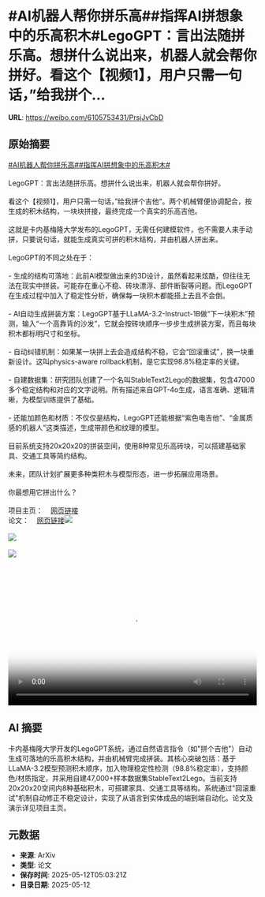 # #AI机器人帮你拼乐高##指挥AI拼想象中的乐高积木#LegoGPT：言出法随拼乐高。想拼什么说出来，机器人就会帮你拼好。看这个【视频1】，用户只需一句话，”给我拼个...

**URL**: https://weibo.com/6105753431/PrsjJvCbD

## 原始摘要

<a href="https://m.weibo.cn/search?containerid=231522type%3D1%26t%3D10%26q%3D%23AI%E6%9C%BA%E5%99%A8%E4%BA%BA%E5%B8%AE%E4%BD%A0%E6%8B%BC%E4%B9%90%E9%AB%98%23&amp;extparam=%23AI%E6%9C%BA%E5%99%A8%E4%BA%BA%E5%B8%AE%E4%BD%A0%E6%8B%BC%E4%B9%90%E9%AB%98%23" data-hide=""><span class="surl-text">#AI机器人帮你拼乐高#</span></a><a href="https://m.weibo.cn/search?containerid=231522type%3D1%26t%3D10%26q%3D%23%E6%8C%87%E6%8C%A5AI%E6%8B%BC%E6%83%B3%E8%B1%A1%E4%B8%AD%E7%9A%84%E4%B9%90%E9%AB%98%E7%A7%AF%E6%9C%A8%23&amp;extparam=%23%E6%8C%87%E6%8C%A5AI%E6%8B%BC%E6%83%B3%E8%B1%A1%E4%B8%AD%E7%9A%84%E4%B9%90%E9%AB%98%E7%A7%AF%E6%9C%A8%23" data-hide=""><span class="surl-text">#指挥AI拼想象中的乐高积木#</span></a><br><br>LegoGPT：言出法随拼乐高。想拼什么说出来，机器人就会帮你拼好。<br><br>看这个【视频1】，用户只需一句话，”给我拼个吉他“。两个机械臂便协调配合，按生成的积木结构，一块块拼接，最终完成一个真实的乐高吉他。<br><br>这就是卡内基梅隆大学发布的LegoGPT，无需任何建模软件，也不需要人来手动拼，只要说句话，就能生成真实可拼的积木结构，并由机器人拼出来。<br><br>LegoGPT的不同之处在于：<br><br>- 生成的结构可落地：此前AI模型做出来的3D设计，虽然看起来炫酷，但往往无法在现实中拼装。可能存在重心不稳、砖块漂浮、部件断裂等问题。而LegoGPT在生成过程中加入了稳定性分析，确保每一块积木都能搭上去且不会倒。<br><br>- AI自动生成拼装方案：LegoGPT基于LLaMA-3.2-Instruct-1B做“下一块积木”预测，输入“一个高靠背的沙发”，它就会按砖块顺序一步步生成拼装方案，而且每块积木都标明尺寸和坐标。<br><br>- 自动纠错机制：如果某一块拼上去会造成结构不稳，它会“回滚重试”，换一块重新设计。这叫physics-aware rollback机制，是它实现98.8%稳定率的关键。<br><br>- 自建数据集：研究团队创建了一个名叫StableText2Lego的数据集，包含47000多个稳定结构和对应的文字说明。所有描述来自GPT-4o生成，语言准确、逻辑清晰，为模型训练提供了基础。<br><br>- 还能加颜色和材质：不仅仅是结构，LegoGPT还能根据“紫色电吉他”、“金属质感的机器人”这类描述，生成带颜色和纹理的模型。<br><br>目前系统支持20x20x20的拼装空间，使用8种常见乐高砖块，可以搭建基础家具、交通工具等简约结构。<br><br>未来，团队计划扩展更多种类积木与模型形态，进一步拓展应用场景。<br><br>你最想用它拼出什么？<br><br>项目主页：<a href="https://weibo.cn/sinaurl?u=https%3A%2F%2Favalovelace1.github.io%2FLegoGPT%2F" data-hide=""><span class="url-icon"><img style="width: 1rem;height: 1rem" src="https://h5.sinaimg.cn/upload/2015/09/25/3/timeline_card_small_web_default.png" referrerpolicy="no-referrer"></span><span class="surl-text">网页链接</span></a><br>论文：<a href="https://weibo.cn/sinaurl?u=https%3A%2F%2Fwww.arxiv.org%2Fabs%2F2505.05469" data-hide=""><span class="url-icon"><img style="width: 1rem;height: 1rem" src="https://h5.sinaimg.cn/upload/2015/09/25/3/timeline_card_small_web_default.png" referrerpolicy="no-referrer"></span><span class="surl-text">网页链接</span></a><img style="" src="https://tvax1.sinaimg.cn/large/006Fd7o3ly1i1cjcgpc4vj30zk0k0wg8.jpg" referrerpolicy="no-referrer"><br><br><img style="" src="https://tvax2.sinaimg.cn/large/006Fd7o3ly1i1cjcejowsj30zk0k0wfb.jpg" referrerpolicy="no-referrer"><br><br><img style="" src="https://tvax3.sinaimg.cn/large/006Fd7o3gy1i1cjc6xf8mj325k1aohdt.jpg" referrerpolicy="no-referrer"><br><br><br clear="both"><div style="clear: both"></div><video controls="controls" poster="https://tvax4.sinaimg.cn/orj480/006Fd7o3ly1i1cjcg81inj30zk0k0wg8.jpg" style="width: 100%"><source src="https://f.video.weibocdn.com/o0/eFdbM4QRlx08obk9KkQM010412011SgT0E010.mp4?label=mp4_720p&amp;template=1280x720.25.0&amp;ori=0&amp;ps=1CwnkDw1GXwCQx&amp;Expires=1747029448&amp;ssig=2Q98Z8OmpO&amp;KID=unistore,video"><source src="https://f.video.weibocdn.com/o0/2nPVHyCylx08obk8Ch8Q01041200w3dR0E010.mp4?label=mp4_hd&amp;template=852x480.25.0&amp;ori=0&amp;ps=1CwnkDw1GXwCQx&amp;Expires=1747029448&amp;ssig=653aNOb5uL&amp;KID=unistore,video"><source src="https://f.video.weibocdn.com/o0/YV4NLpCElx08obk87xj201041200k4XH0E010.mp4?label=mp4_ld&amp;template=640x360.25.0&amp;ori=0&amp;ps=1CwnkDw1GXwCQx&amp;Expires=1747029448&amp;ssig=QqS%2BZl1Hse&amp;KID=unistore,video"><p>视频无法显示，请前往<a href="https://video.weibo.com/show?fid=1034%3A5165435394392110" target="_blank" rel="noopener noreferrer">微博视频</a>观看。</p></video>

## AI 摘要

卡内基梅隆大学开发的LegoGPT系统，通过自然语言指令（如"拼个吉他"）自动生成可落地的乐高积木结构，并由机械臂完成拼装。其核心突破包括：基于LLaMA-3.2模型预测积木顺序，加入物理稳定性检测（98.8%稳定率），支持颜色/材质指定，并采用自建47,000+样本数据集StableText2Lego。当前支持20x20x20空间内8种基础积木，可搭建家具、交通工具等结构。系统通过"回滚重试"机制自动修正不稳定设计，实现了从语言到实体成品的端到端自动化。论文及演示详见项目主页。

## 元数据

- **来源**: ArXiv
- **类型**: 论文
- **保存时间**: 2025-05-12T05:03:21Z
- **目录日期**: 2025-05-12
